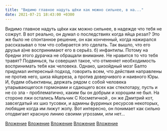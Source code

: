 ```yaml
---
title: "Видимо главное надуть щёки как можно сильнее, в на..."
date: 2021-07-21 18:43:00 +0300
---
```


Видимо главное надуть щёки как можно сильнее, в надежде что тебя не сожрут. В вот реально, он думал о последствиях когда яйца резал? Это же было не спонтанное решение, он как конченный, когда нажирался рассказывал о том что собирается это сделать. Так вышло, что его друзья а)не воспринимают его в серьёз. б) инфантилы. Потому на бредни этого дурачка не обращали внимание.
Не нравится то что тебя травят? Подвинься, ты совершил такое, что отменяет необходимость воспринимать тебя как человека.
Однако, шизойдный мозг Балто придумал интересный подход, говорить всем, что действия направлены не против него, шиза яйцереза, а против доверчивого и наивного Юры. И, будем объективны, держать рядом с собой человека упарывающегося гормонами и сдающего всех как стеклотару, пусть и не со зла  - проблематично, каким бы он добрым и хорошим не был. На стороне лжи остались Мальчик С Косметичкой , он же Дмитрий кот, завсегдатый их шиз тусовки, и админы фурриных ресурсов некоторых, любящие когда им лижут жопу.
Вот интересно, он понимает как сильно отодвигает красную линию своими угрозами, или нет...


[Вложение](https://vk.com/photo41076938_457247414)
[Вложение](https://vk.com/photo41076938_457247418)
[Вложение](https://vk.com/photo41076938_457247419)
[Вложение](https://vk.com/photo41076938_457247420)
[Вложение](https://vk.com/photo41076938_457247421)
